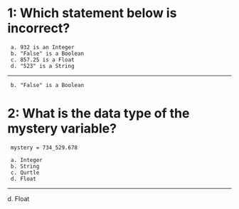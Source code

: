 # 1: Which statement below is incorrect?
```
 a. 932 is an Integer
 b. "False" is a Boolean
 c. 857.25 is a Float
 d. "523" is a String
```
---
```
 b. "False" is a Boolean
```

# 2: What is the data type of the mystery variable?
```
 mystery = 734_529.678
```
```
 a. Integer
 b. String
 c. Qurtle
 d. Float
```
---
 d. Float
